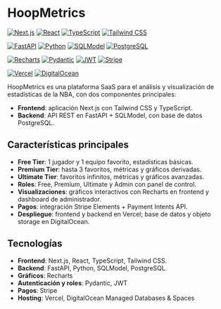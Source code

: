 # HoopMetrics

<!-- Tech Badges -->
[![Next.js](https://img.shields.io/badge/Next.js-black?logo=nextdotjs&logoColor=white)](https://nextjs.org/)
[![React](https://img.shields.io/badge/React-20232A?logo=react&logoColor=61DAFB)](https://reactjs.org/)
[![TypeScript](https://img.shields.io/badge/TypeScript-3178C6?logo=typescript&logoColor=white)](https://www.typescriptlang.org/)
[![Tailwind CSS](https://img.shields.io/badge/Tailwind%20CSS-38B2AC?logo=tailwind-css&logoColor=white)](https://tailwindcss.com/)

[![FastAPI](https://img.shields.io/badge/FastAPI-009688?logo=fastapi&logoColor=white)](https://fastapi.tiangolo.com/)
[![Python](https://img.shields.io/badge/Python-3776AB?logo=python&logoColor=white)](https://www.python.org/)
[![SQLModel](https://img.shields.io/badge/SQLModel-000000?logo=sql&logoColor=white)](https://sqlmodel.tiangolo.com/)
[![PostgreSQL](https://img.shields.io/badge/PostgreSQL-4169E1?logo=postgresql&logoColor=white)](https://www.postgresql.org/)

[![Recharts](https://img.shields.io/badge/Recharts-FF4848?logo=recharts&logoColor=white)](https://recharts.org/)
[![Pydantic](https://img.shields.io/badge/Pydantic-176560?logo=pydantic&logoColor=white)](https://pydantic-docs.helpmanual.io/)
[![JWT](https://img.shields.io/badge/JWT-000000?logo=jsonwebtokens&logoColor=white)](https://jwt.io/)
[![Stripe](https://img.shields.io/badge/Stripe-635BFF?logo=stripe&logoColor=white)](https://stripe.com/)

[![Vercel](https://img.shields.io/badge/Vercel-000000?logo=vercel&logoColor=white)](https://vercel.com/)
[![DigitalOcean](https://img.shields.io/badge/DigitalOcean-0080FF?logo=digitalocean&logoColor=white)](https://www.digitalocean.com/)

HoopMetrics es una plataforma SaaS para el análisis y visualización de estadísticas de la NBA, con dos componentes principales:

* **Frontend**: aplicación Next.js con Tailwind CSS y TypeScript.
* **Backend**: API REST en FastAPI + SQLModel, con base de datos PostgreSQL.

## Características principales

* **Free Tier**: 1 jugador y 1 equipo favorito, estadísticas básicas.
* **Premium Tier**: hasta 3 favoritos,  métricas y gráficos derivadas.
* **Ultimate Tier**: favoritos infinitos,  métricas y gráficos avanzadas.
* **Roles**: Free, Premium, Ultimate y Admin con panel de control.
* **Visualizaciones**: gráficos interactivos con Recharts en frontend y dashboard de administrador.
* **Pagos**: integración Stripe Elements + Payment Intents API.
* **Despliegue**: frontend y backend en Vercel; base de datos y objeto storage en DigitalOcean.

## Tecnologías

* **Frontend**: Next.js, React, TypeScript, Tailwind CSS.
* **Backend**: FastAPI, Python, SQLModel, PostgreSQL.
* **Gráficos**: Recharts
* **Autenticación y roles**: Pydantic, JWT
* **Pagos**: Stripe
* **Hosting**: Vercel, DigitalOcean Managed Databases & Spaces
